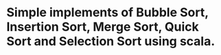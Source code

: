 #  Simple implements of Bubble Sort, Insertion Sort, Merge Sort, Quick Sort and Selection Sort using scala.
